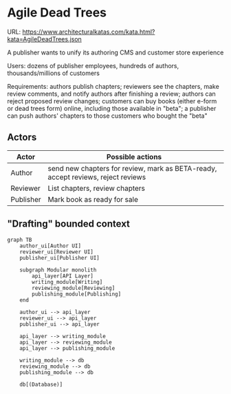 # Agile Dead Trees

URL: https://www.architecturalkatas.com/kata.html?kata=AgileDeadTrees.json

A publisher wants to unify its authoring CMS and customer store experience

Users: dozens of publisher employees, hundreds of authors, thousands/millions of customers

Requirements: authors publish chapters; reviewers see the chapters, make review comments, and notify authors after finishing a review; authors can reject proposed review changes; customers can buy books (either e-form or dead trees form) online, including those available in "beta"; a publisher can push authors' chapters to those customers who bought the "beta"

## Actors

| Actor     | Possible actions                                                                 |
| --------- | -------------------------------------------------------------------------------- |
| Author    | send new chapters for review, mark as BETA-ready, accept reviews, reject reviews |
| Reviewer  | List chapters, review chapters                                                   |
| Publisher | Mark book as ready for sale                                                      |

## "Drafting" bounded context

```mermaid
graph TB
    author_ui[Author UI]
    reviewer_ui[Reviewer UI]
    publisher_ui[Publisher UI]

    subgraph Modular monolith
        api_layer[API Layer]
        writing_module[Writing]
        reviewing_module[Reviewing]
        publishing_module[Publishing]
    end

    author_ui --> api_layer
    reviewer_ui --> api_layer
    publisher_ui --> api_layer

    api_layer --> writing_module
    api_layer --> reviewing_module
    api_layer --> publishing_module

    writing_module --> db
    reviewing_module --> db
    publishing_module --> db

    db[(Database)]
```
